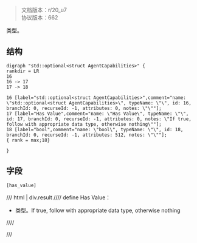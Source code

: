 # <!-- md:samp std::optional&lt;struct AgentCapabilities&gt; -->

> 文档版本：r/20_u7<br/>协议版本：662

<!-- md:samp std::optional&lt;struct AgentCapabilities&gt; -->类型。

## 结构

```viz
digraph "std::optional<struct AgentCapabilities>" {
rankdir = LR
16
16 -> 17
17 -> 18

16 [label="std::optional<struct AgentCapabilities>",comment="name: \"std::optional<struct AgentCapabilities>\", typeName: \"\", id: 16, branchId: 0, recurseId: -1, attributes: 0, notes: \"\""];
17 [label="Has Value",comment="name: \"Has Value\", typeName: \"\", id: 17, branchId: 0, recurseId: -1, attributes: 0, notes: \"If true, follow with appropriate data type, otherwise nothing\""];
18 [label="bool",comment="name: \"bool\", typeName: \"\", id: 18, branchId: 0, recurseId: -1, attributes: 512, notes: \"\""];
{ rank = max;18}

}

```

## 字段

```title='std::optional&lt;struct AgentCapabilities&gt;'
[has_value]
```

/// html | div.result
//// define
Has Value：<!-- md:samp bool -->

- <!-- md:samp bool -->类型。If true, follow with appropriate data type, otherwise nothing


////

///

